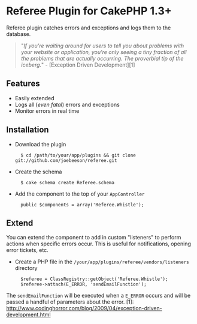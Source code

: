 # Referee Plugin for CakePHP 1.3+

Referee plugin catches errors and exceptions and logs them to the database.

> "*If you're waiting around for users to tell you about problems with your website or application, you're only seeing a tiny fraction of all the problems that are actually occurring. The proverbial tip of the iceberg.*" - [Exception Driven Development][1]

## Features
 * Easily extended
 * Logs all (*even fatal*) errors and exceptions
 * Monitor errors in real time

## Installation

* Download the plugin

        $ cd /path/to/your/app/plugins && git clone git://github.com/joebeeson/referee.git

* Create the schema

        $ cake schema create Referee.schema

* Add the component to the top of your `AppController`

        public $components = array('Referee.Whistle');

## Extend

You can extend the component to add in custom "listeners" to perform actions when specific errors occur. This is useful for notifications, opening error tickets, etc.

* Create a PHP file in the `/your/app/plugins/referee/vendors/listeners` directory

        $referee = ClassRegistry::getObject('Referee.Whistle');
        $referee->attach(E_ERROR, 'sendEmailFunction');

The `sendEmailFunction` will be executed when a `E_ERROR` occurs and will be passed a handful of parameters about the error. 
  [1]: http://www.codinghorror.com/blog/2009/04/exception-driven-development.html